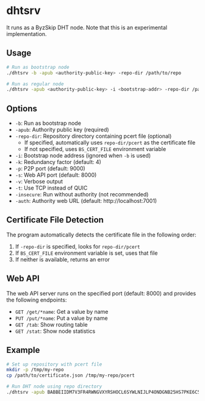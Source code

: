 # dhtsrv

It runs as a ByzSkip DHT node. Note that this is an experimental implementation.

## Usage

```bash
# Run as bootstrap node
./dhtsrv -b -apub <authority-public-key> -repo-dir /path/to/repo

# Run as regular node
./dhtsrv -apub <authority-public-key> -i <bootstrap-addr> -repo-dir /path/to/repo
```

## Options

- `-b`: Run as bootstrap node
- `-apub`: Authority public key (required)
- `-repo-dir`: Repository directory containing pcert file (optional)
  - If specified, automatically uses `repo-dir/pcert` as the certificate file
  - If not specified, uses `BS_CERT_FILE` environment variable
- `-i`: Bootstrap node address (ignored when `-b` is used)
- `-k`: Redundancy factor (default: 4)
- `-p`: P2P port (default: 9000)
- `-s`: Web API port (default: 8000)
- `-v`: Verbose output
- `-t`: Use TCP instead of QUIC
- `-insecure`: Run without authority (not recommended)
- `-auth`: Authority web URL (default: http://localhost:7001)

## Certificate File Detection

The program automatically detects the certificate file in the following order:

1. If `-repo-dir` is specified, looks for `repo-dir/pcert`
2. If `BS_CERT_FILE` environment variable is set, uses that file
3. If neither is available, returns an error

## Web API

The web API server runs on the specified port (default: 8000) and provides the following endpoints:

- `GET /get/*name`: Get a value by name
- `PUT /put/*name`: Put a value by name
- `GET /tab`: Show routing table
- `GET /stat`: Show node statistics

## Example

```bash
# Set up repository with pcert file
mkdir -p /tmp/my-repo
cp /path/to/certificate.json /tmp/my-repo/pcert

# Run DHT node using repo directory
./dhtsrv -apub BABBEIIDM7V3FR4RWNGVXYRSHOCL6SYWLNIJLP4ONDGNB25HS7PKE6C56M2Q -repo-dir /tmp/my-repo
```